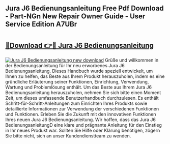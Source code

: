 ## Jura J6 Bedienungsanleitung Free Pdf Download - Part-NGn New Repair Owner Guide - User Service Edition A7UBr

# <h2><a href="http://df1hipp.blite.top/?on=Jura+J6+Bedienungsanleitung">🔗Download 👉🔴 Jura J6 Bedienungsanleitung</a></h2>

[![Jura J6 Bedienungsanleitung new download](https://i.imgur.com/lujVjoI.png)](http://df1hipp.blite.top/?on=Jura+J6+Bedienungsanleitung)
Grüße und willkommen in der Bedienungsanleitung für Ihr neu erworbenes Jura J6 Bedienungsanleitung. Dieses Handbuch wurde speziell entwickelt, um Ihnen zu helfen, das Beste aus Ihrem Produkt herauszuholen, indem es eine gründliche Erläuterung seiner Funktionen, Einrichtung, Verwendung, Wartung und Problemlösung enthält. Um das Beste aus Ihrem Jura J6 Bedienungsanleitung herauszuholen, nehmen Sie sich bitte einen Moment Zeit, um dieses umfassende Benutzerhandbuch durchzulesen. Es enthält Schritt-für-Schritt-Anleitungen zum Einrichten Ihres Produkts sowie detaillierte Informationen zur Verwendung der verschiedenen Funktionen und Funktionen. Erleben Sie die Zukunft mit den innovativen Funktionen Ihres neuen Jura J6 Bedienungsanleitung. Wir hoffen, dass das Jura J6 BedienungsanleitungD eine klare und prägnante Anleitung für den Einstieg in Ihr neues Produkt war. Sollten Sie Hilfe oder Klärung benötigen, zögern Sie bitte nicht, sich an unser Kundendienstteam zu wenden.
